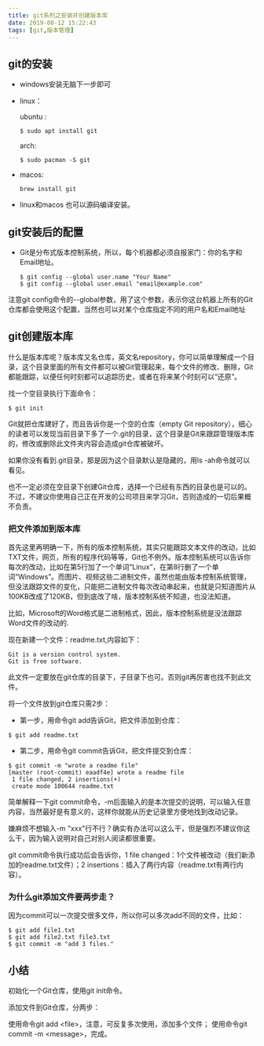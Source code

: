 ```yaml
---
title: git系列之安装并创建版本库
date: 2019-08-12 15:22:43
tags: [git,版本管理]
---
```


## git的安装

- windows安装无脑下一步即可


- linux：

    ubuntu :
    ```
    $ sudo apt install git 
    ```

    arch: 
    ```
    $ sudo pacman -S git
    ```

- macos: 
    ```
    brew install git
    ```
    
- linux和macos 也可以源码编译安装。

## git安装后的配置

- Git是分布式版本控制系统，所以，每个机器都必须自报家门：你的名字和Email地址。

    ```
    $ git config --global user.name "Your Name"
    $ git config --global user.email "email@example.com"
    ```
注意git config命令的--global参数，用了这个参数，表示你这台机器上所有的Git仓库都会使用这个配置，当然也可以对某个仓库指定不同的用户名和Email地址

## git创建版本库

什么是版本库呢？版本库又名仓库，英文名repository，你可以简单理解成一个目录，这个目录里面的所有文件都可以被Git管理起来，每个文件的修改、删除，Git都能跟踪，以便任何时刻都可以追踪历史，或者在将来某个时刻可以“还原”。

找一个空目录执行下面命令：
```
$ git init
```

Git就把仓库建好了，而且告诉你是一个空的仓库（empty Git repository），细心的读者可以发现当前目录下多了一个.git的目录，这个目录是Git来跟踪管理版本库的，修改或删除此文件夹内容会造成git仓库被破坏。

如果你没有看到.git目录，那是因为这个目录默认是隐藏的，用ls -ah命令就可以看见。

也不一定必须在空目录下创建Git仓库，选择一个已经有东西的目录也是可以的。不过，不建议你使用自己正在开发的公司项目来学习Git，否则造成的一切后果概不负责。

### 把文件添加到版本库
首先这里再明确一下，所有的版本控制系统，其实只能跟踪文本文件的改动，比如TXT文件，网页，所有的程序代码等等，Git也不例外。版本控制系统可以告诉你每次的改动，比如在第5行加了一个单词“Linux”，在第8行删了一个单词“Windows”。而图片、视频这些二进制文件，虽然也能由版本控制系统管理，但没法跟踪文件的变化，只能把二进制文件每次改动串起来，也就是只知道图片从100KB改成了120KB，但到底改了啥，版本控制系统不知道，也没法知道。

比如，Microsoft的Word格式是二进制格式，因此，版本控制系统是没法跟踪Word文件的改动的.


现在新建一个文件：readme.txt,内容如下：

```
Git is a version control system.
Git is free software.
```

此文件一定要放在git仓库的目录下，子目录下也可。否则git再厉害也找不到此文件。

将一个文件放到git仓库只需2步：

- 第一步，用命令git add告诉Git，把文件添加到仓库：
```
$ git add readme.txt
```

- 第二步，用命令git commit告诉Git，把文件提交到仓库：
```
$ git commit -m "wrote a readme file"
[master (root-commit) eaadf4e] wrote a readme file
 1 file changed, 2 insertions(+)
 create mode 100644 readme.txt
```

简单解释一下git commit命令，-m后面输入的是本次提交的说明，可以输入任意内容，当然最好是有意义的，这样你就能从历史记录里方便地找到改动记录。

嫌麻烦不想输入-m "xxx"行不行？确实有办法可以这么干，但是强烈不建议你这么干，因为输入说明对自己对别人阅读都很重要。

git commit命令执行成功后会告诉你，1 file changed：1个文件被改动（我们新添加的readme.txt文件）；2 insertions：插入了两行内容（readme.txt有两行内容）。

### 为什么git添加文件要两步走？
因为commit可以一次提交很多文件，所以你可以多次add不同的文件，比如：
```
$ git add file1.txt
$ git add file2.txt file3.txt
$ git commit -m "add 3 files."
```

## 小结

初始化一个Git仓库，使用git init命令。

添加文件到Git仓库，分两步：

使用命令git add \<file>，注意，可反复多次使用，添加多个文件；
使用命令git commit -m \<message>，完成。



